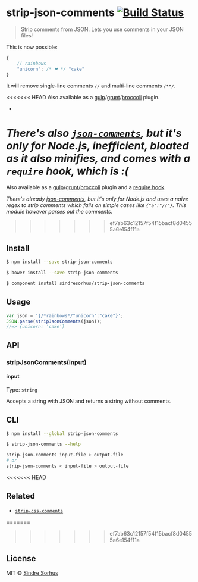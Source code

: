 # strip-json-comments [![Build Status](https://travis-ci.org/sindresorhus/strip-json-comments.svg?branch=master)](https://travis-ci.org/sindresorhus/strip-json-comments)

> Strip comments from JSON. Lets you use comments in your JSON files!

This is now possible:

```js
{
	// rainbows
	"unicorn": /* ❤ */ "cake"
}
```

It will remove single-line comments `//` and multi-line comments `/**/`.

<<<<<<< HEAD
Also available as a [gulp](https://github.com/sindresorhus/gulp-strip-json-comments)/[grunt](https://github.com/sindresorhus/grunt-strip-json-comments)/[broccoli](https://github.com/sindresorhus/broccoli-strip-json-comments) plugin.

-

*There's also [`json-comments`](https://npmjs.org/package/json-comments), but it's only for Node.js, inefficient, bloated as it also minifies, and comes with a `require` hook, which is :(*
=======
Also available as a [gulp](https://github.com/sindresorhus/gulp-strip-json-comments)/[grunt](https://github.com/sindresorhus/grunt-strip-json-comments)/[broccoli](https://github.com/sindresorhus/broccoli-strip-json-comments) plugin and a [require hook](https://github.com/uTest/autostrip-json-comments).


*There's already [json-comments](https://npmjs.org/package/json-comments), but it's only for Node.js and uses a naive regex to strip comments which fails on simple cases like `{"a":"//"}`. This module however parses out the comments.*
>>>>>>> ef7ab63c12157f54f15bacf8d04555a6e154f11a


## Install

```sh
$ npm install --save strip-json-comments
```

```sh
$ bower install --save strip-json-comments
```

```sh
$ component install sindresorhus/strip-json-comments
```


## Usage

```js
var json = '{/*rainbows*/"unicorn":"cake"}';
JSON.parse(stripJsonComments(json));
//=> {unicorn: 'cake'}
```


## API

### stripJsonComments(input)

#### input

Type: `string`

Accepts a string with JSON and returns a string without comments.


## CLI

```sh
$ npm install --global strip-json-comments
```

```sh
$ strip-json-comments --help

strip-json-comments input-file > output-file
# or
strip-json-comments < input-file > output-file
```


<<<<<<< HEAD
## Related

- [`strip-css-comments`](https://github.com/sindresorhus/strip-css-comments)


=======
>>>>>>> ef7ab63c12157f54f15bacf8d04555a6e154f11a
## License

MIT © [Sindre Sorhus](http://sindresorhus.com)
